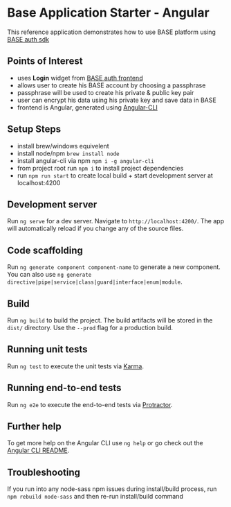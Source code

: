 # Base Application Starter - Angular

This reference application demonstrates how to use BASE platform using [BASE auth sdk](https://github.com/bitclave/base-auth-sdk)

## Points of Interest
- uses **Login** widget from [BASE auth frontend](https://github.com/bitclave/base-auth-frontend)
- allows user to create his BASE account by choosing a passphrase
- passphrase will be used to create his private & public key pair
- user can encrypt his data using his private key and save data in BASE
- frontend is Angular, generated using [Angular-CLI](https://github.com/angular/angular-cli)

## Setup Steps
- install brew/windows equivelent
- install node/npm ```brew install node```
- install angular-cli via npm ```npm i -g angular-cli```
- from project root run ```npm i``` to install project dependencies
- run ```npm run start``` to create local build + start development server at localhost:4200

## Development server

Run `ng serve` for a dev server. Navigate to `http://localhost:4200/`. The app will automatically reload if you change any of the source files.

## Code scaffolding

Run `ng generate component component-name` to generate a new component. You can also use `ng generate directive|pipe|service|class|guard|interface|enum|module`.

## Build

Run `ng build` to build the project. The build artifacts will be stored in the `dist/` directory. Use the `--prod` flag for a production build.

## Running unit tests

Run `ng test` to execute the unit tests via [Karma](https://karma-runner.github.io).

## Running end-to-end tests

Run `ng e2e` to execute the end-to-end tests via [Protractor](http://www.protractortest.org/).

## Further help

To get more help on the Angular CLI use `ng help` or go check out the [Angular CLI README](https://github.com/angular/angular-cli/blob/master/README.md).

## Troubleshooting

If you run into any node-sass npm issues during install/build process, run ```npm rebuild node-sass``` and then re-run install/build command
